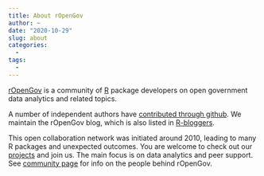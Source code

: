 ```yaml
---
title: About rOpenGov
author: ~
date: "2020-10-29"
slug: about
categories:
  -
tags:
  -  
---
```


[rOpenGov](http://ropengov.org) is a community of [R](http://cran.r-project.org/) package developers on open government data analytics and related topics.

A number of independent authors have [contributed through github](http://ropengov.github.io). We maintain the rOpenGov blog, which is also listed in [R-bloggers](http://www.r-bloggers.com/).

This open collaboration network was initiated around 2010, leading to many R packages and unexpected outcomes. You are welcome to check out our [projects](../projects/) and join us. The main focus is on data analytics and peer support. See [community page](../community/) for info on the people behind rOpenGov.



